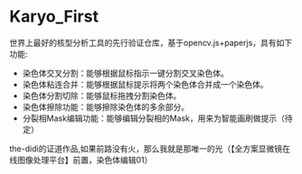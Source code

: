 # Karyo_First

世界上最好的核型分析工具的先行验证仓库，基于opencv.js+paperjs，具有如下功能:
- 染色体交叉分割：能够根据鼠标指示一键分割交叉染色体。
- 染色体粘连合并：能够根据鼠标提示将两个染色体合并成一个染色体。
- 染色体分割切除：能够鼠标拖拽分割染色体。
- 染色体擦除功能：能够擦除染色体的多余部分。
- 分裂相Mask编辑功能：能够编辑分裂相的Mask，用来为智能画刷做提示（待定）

the-didi的证道作品,如果前路没有火，那么我就是那唯一的光（【全方案显微镜在线图像处理平台】前置，染色体编辑01）
